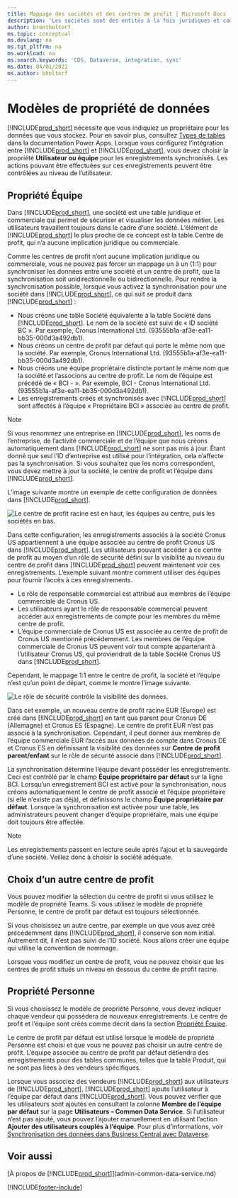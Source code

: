 ```yaml
---
title: Mappage des sociétés et des centres de profit | Microsoft Docs
description: 'Les sociétés sont des entités à la fois juridiques et commerciales, qui permettent de sécuriser et visualiser les données métier.'
author: brentholtorf
ms.topic: conceptual
ms.devlang: na
ms.tgt_pltfrm: na
ms.workload: na
ms.search.keywords: 'CDS, Dataverse, integration, sync'
ms.date: 04/01/2021
ms.author: bholtorf
---
```


# <a name="data-ownership-models"></a><a name="data-ownership-models"></a>Modèles de propriété de données


[!INCLUDE[prod_short](includes/cds_long_md.md)] nécessite que vous indiquiez un propriétaire pour les données que vous stockez. Pour en savoir plus, consultez [Types de tables](/powerapps/maker/data-platform/types-of-entities) dans la documentation Power Apps. Lorsque vous configurez l’intégration entre [!INCLUDE[prod_short](includes/cds_long_md.md)] et [!INCLUDE[prod_short](includes/prod_short.md)], vous devez choisir la propriété **Utilisateur ou équipe** pour les enregistrements synchronisés. Les actions pouvant être effectuées sur ces enregistrements peuvent être contrôlées au niveau de l’utilisateur. <!--We recommend the Team ownership model because it makes it easier to manage ownership for multiple people.NO LONGER TRUE IN DATAVERSE-->

## <a name="team-ownership"></a><a name="team-ownership"></a>Propriété Équipe
Dans [!INCLUDE[prod_short](includes/prod_short.md)], une société est une table juridique et commerciale qui permet de sécuriser et visualiser les données métier. Les utilisateurs travaillent toujours dans le cadre d’une société. L’élément de [!INCLUDE[prod_short](includes/cds_long_md.md)] le plus proche de ce concept est la table Centre de profit, qui n’a aucune implication juridique ou commerciale.

Comme les centres de profit n’ont aucune implication juridique ou commerciale, vous ne pouvez pas forcer un mappage un à un (1:1) pour synchroniser les données entre une société et un centre de profit, que la synchronisation soit unidirectionnelle ou bidirectionnelle. Pour rendre la synchronisation possible, lorsque vous activez la synchronisation pour une société dans [!INCLUDE[prod_short](includes/prod_short.md)], ce qui suit se produit dans [!INCLUDE[prod_short](includes/cds_long_md.md)] :

* Nous créons une table Société équivalente à la table Société dans [!INCLUDE[prod_short](includes/prod_short.md)]. Le nom de la société est suivi de « ID société BC ». Par exemple, Cronus International Ltd. (93555b1a-af3e-ea11-bb35-000d3a492db1).
* Nous créons un centre de profit par défaut qui porte le même nom que la société. Par exemple, Cronus International Ltd. (93555b1a-af3e-ea11-bb35-000d3a492db1).
* Nous créons une équipe propriétaire distincte portant le même nom que la société et l’associons au centre de profit. Le nom de l’équipe est précédé de « BCI - ». Par exemple, BCI - Cronus International Ltd. (93555b1a-af3e-ea11-bb35-000d3a492db1).
* Les enregistrements créés et synchronisés avec [!INCLUDE[prod_short](includes/cds_long_md.md)] sont affectés à l’équipe « Propriétaire BCI » associée au centre de profit.

> [!NOTE]
> Si vous renommez une entreprise en [!INCLUDE[prod_short](includes/prod_short.md)], les noms de l’entreprise, de l’activité commerciale et de l’équipe que nous créons automatiquement dans [!INCLUDE[prod_short](includes/cds_long_md.md)] ne sont pas mis à jour. Étant donné que seul l’ID d’entreprise est utilisé pour l’intégration, cela n’affecte pas la synchronisation. Si vous souhaitez que les noms correspondent, vous devez mettre à jour la société, le centre de profit et l’équipe dans [!INCLUDE[prod_short](includes/cds_long_md.md)].

L’image suivante montre un exemple de cette configuration de données dans [!INCLUDE[prod_short](includes/cds_long_md.md)].

![Le centre de profit racine est en haut, les équipes au centre, puis les sociétés en bas.](media/cds_bu_team_company.png)

Dans cette configuration, les enregistrements associés à la société Cronus US appartiennent à une équipe associée au centre de profit Cronus US dans [!INCLUDE[prod_short](includes/cds_long_md.md)]. Les utilisateurs pouvant accéder à ce centre de profit au moyen d’un rôle de sécurité défini sur la visibilité au niveau du centre de profit dans [!INCLUDE[prod_short](includes/cds_long_md.md)] peuvent maintenant voir ces enregistrements. L’exemple suivant montre comment utiliser des équipes pour fournir l’accès à ces enregistrements.

* Le rôle de responsable commercial est attribué aux membres de l’équipe commerciale de Cronus US.
* Les utilisateurs ayant le rôle de responsable commercial peuvent accéder aux enregistrements de compte pour les membres du même centre de profit.
* L’équipe commerciale de Cronus US est associée au centre de profit de Cronus US mentionné précédemment. Les membres de l’équipe commerciale de Cronus US peuvent voir tout compte appartenant à l’utilisateur Cronus US, qui proviendrait de la table Société Cronus US dans [!INCLUDE[prod_short](includes/prod_short.md)].

Cependant, le mappage 1:1 entre le centre de profit, la société et l’équipe n’est qu’un point de départ, comme le montre l’image suivante.

![Le rôle de sécurité contrôle la visibilité des données.](media/cds_bu_team_company_2.png)

Dans cet exemple, un nouveau centre de profit racine EUR (Europe) est créé dans [!INCLUDE[prod_short](includes/cds_long_md.md)] en tant que parent pour Cronus DE (Allemagne) et Cronus ES (Espagne). Le centre de profit EUR n’est pas associé à la synchronisation. Cependant, il peut donner aux membres de l’équipe commerciale EUR l’accès aux données de compte dans Cronus DE et Cronus ES en définissant la visibilité des données sur **Centre de profit parent/enfant** sur le rôle de sécurité associé dans [!INCLUDE[prod_short](includes/cds_long_md.md)].

La synchronisation détermine l’équipe devant posséder les enregistrements. Ceci est contrôlé par le champ **Équipe propriétaire par défaut** sur la ligne BCI. Lorsqu’un enregistrement BCI est activé pour la synchronisation, nous créons automatiquement le centre de profit associé et l’équipe propriétaire (si elle n’existe pas déjà), et définissons le champ **Équipe propriétaire par défaut**. Lorsque la synchronisation est activée pour une table, les administrateurs peuvent changer d’équipe propriétaire, mais une équipe doit toujours être affectée.

> [!NOTE]
> Les enregistrements passent en lecture seule après l’ajout et la sauvegarde d’une société. Veillez donc à choisir la société adéquate.

## <a name="choosing-a-different-business-unit"></a><a name="choosing-a-different-business-unit"></a>Choix d’un autre centre de profit
Vous pouvez modifier la sélection du centre de profit si vous utilisez le modèle de propriété Teams. Si vous utilisez le modèle de propriété Personne, le centre de profit par défaut est toujours sélectionnée. 

Si vous choisissez un autre centre, par exemple un que vous avez créé précédemment dans [!INCLUDE[prod_short](includes/cds_long_md.md)], il conserve son nom initial. Autrement dit, il n’est pas suivi de l’ID société. Nous allons créer une équipe qui utilise la convention de nommage.

Lorsque vous modifiez un centre de profit, vous ne pouvez choisir que les centres de profit situés un niveau en dessous du centre de profit racine.

## <a name="person-ownership"></a><a name="person-ownership"></a>Propriété Personne
Si vous choisissez le modèle de propriété Personne, vous devez indiquer chaque vendeur qui possédera de nouveaux enregistrements. Le centre de profit et l’équipe sont créés comme décrit dans la section [Propriété Équipe](admin-cds-company-concept.md#team-ownership).

Le centre de profit par défaut est utilisé lorsque le modèle de propriété Personne est choisi et que vous ne pouvez pas choisir un autre centre de profit. L’équipe associée au centre de profit par défaut détiendra des enregistrements pour des tables communes, telles que la table Produit, qui ne sont pas liées à des vendeurs spécifiques.

Lorsque vous associez des vendeurs [!INCLUDE[prod_short](includes/prod_short.md)] aux utilisateurs de [!INCLUDE[prod_short](includes/cds_long_md.md)], [!INCLUDE[prod_short](includes/prod_short.md)] ajoute l’utilisateur à l’équipe par défaut dans [!INCLUDE[prod_short](includes/cds_long_md.md)]. Vous pouvez vérifier que les utilisateurs sont ajoutés en consultant la colonne **Membre de l’équipe par défaut** sur la page **Utilisateurs – Common Data Service**. Si l’utilisateur n’est pas ajouté, vous pouvez l’ajouter manuellement en utilisant l’action **Ajouter des utilisateurs couplés à l’équipe**. Pour plus d’informations, voir [Synchronisation des données dans Business Central avec Dataverse](admin-synchronizing-business-central-and-sales.md).

## <a name="see-also"></a><a name="see-also"></a>Voir aussi
[À propos de [!INCLUDE[prod_short](includes/cds_long_md.md)]](admin-common-data-service.md)

[!INCLUDE[footer-include](includes/footer-banner.md)]
